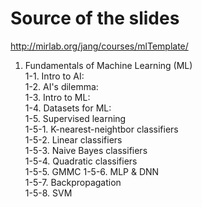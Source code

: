 # Source of the slides
http://mirlab.org/jang/courses/mlTemplate/
1. Fundamentals of Machine Learning (ML)  
    1-1. Intro to AI:   
    1-2. AI's dilemma:   
    1-3. Intro to ML:   
    1-4. Datasets for ML:   
    1-5. Supervised learning  
            1-5-1. K-nearest-neightbor classifiers   
            1-5-2. Linear classifiers   
            1-5-3. Naive Bayes classifiers  
            1-5-4. Quadratic classifiers   
            1-5-5. GMMC 
            1-5-6. MLP & DNN  
            1-5-7. Backpropagation  
            1-5-8. SVM
